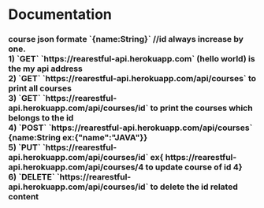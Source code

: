 # Documentation
<h3>
course json formate `{name:String}` //id always increase by one.<br>
1) `GET` `https://rearestful-api.herokuapp.com`  (hello world) is the my api address<br>
2) `GET` `https://rearestful-api.herokuapp.com/api/courses` to print all courses<br>
3) `GET` `https://rearestful-api.herokuapp.com/api/courses/id` to print the courses which belongs to the id<br>
4) `POST` `https://rearestful-api.herokuapp.com/api/courses`   {name:String ex:{"name":"JAVA"}}<br>
5) `PUT`  `https://rearestful-api.herokuapp.com/api/courses/id`  ex{ https://rearestful-api.herokuapp.com/api/courses/4 to update course of id 4}<br>
6) `DELETE`  `https://rearestful-api.herokuapp.com/api/courses/id` to delete the id related content
</h3>
